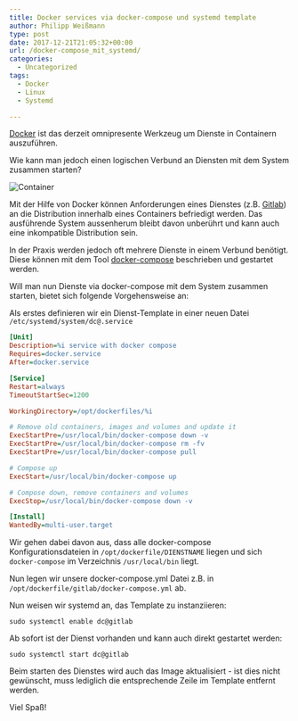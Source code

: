 ```yaml
---
title: Docker services via docker-compose und systemd template
author: Philipp Weißmann
type: post
date: 2017-12-21T21:05:32+00:00
url: /docker-compose_mit_systemd/
categories:
  - Uncategorized
tags:
  - Docker
  - Linux
  - Systemd

---
```

[Docker][1] ist das derzeit omnipresente Werkzeug um Dienste in Containern auszuführen.

Wie kann man jedoch einen logischen Verbund an Diensten mit dem System zusammen starten?

<img decoding="async" src="https://philipp-weissmann.de/wp-content/uploads/2017/12/container-1024x683.jpg" alt="Container" /> 

Mit der Hilfe von Docker können Anforderungen eines Dienstes (z.B. [Gitlab][2]) an die Distribution innerhalb eines Containers befriedigt werden. Das ausführende System aussenherum bleibt davon unberührt und kann auch eine inkompatible Distribution sein.

In der Praxis werden jedoch oft mehrere Dienste in einem Verbund benötigt. Diese können mit dem Tool [docker-compose][3] beschrieben und gestartet werden.

Will man nun Dienste via docker-compose mit dem System zusammen starten, bietet sich folgende Vorgehensweise an:

Als erstes definieren wir ein Dienst-Template in einer neuen Datei `/etc/systemd/system/dc@.service`

```ini
[Unit]
Description=%i service with docker compose
Requires=docker.service
After=docker.service

[Service]
Restart=always
TimeoutStartSec=1200

WorkingDirectory=/opt/dockerfiles/%i

# Remove old containers, images and volumes and update it
ExecStartPre=/usr/local/bin/docker-compose down -v
ExecStartPre=/usr/local/bin/docker-compose rm -fv
ExecStartPre=/usr/local/bin/docker-compose pull

# Compose up
ExecStart=/usr/local/bin/docker-compose up

# Compose down, remove containers and volumes
ExecStop=/usr/local/bin/docker-compose down -v

[Install]
WantedBy=multi-user.target
```

Wir gehen dabei davon aus, dass alle docker-compose Konfigurationsdateien in `/opt/dockerfile/DIENSTNAME` liegen und sich `docker-compose` im Verzeichnis `/usr/local/bin` liegt.

Nun legen wir unsere docker-compose.yml Datei z.B. in `/opt/dockerfile/gitlab/docker-compose.yml` ab.

Nun weisen wir systemd an, das Template zu instanziieren:

`sudo systemctl enable dc@gitlab`

Ab sofort ist der Dienst vorhanden und kann auch direkt gestartet werden:

`sudo systemctl start dc@gitlab`

Beim starten des Dienstes wird auch das Image aktualisiert - ist dies nicht gewünscht, muss lediglich die entsprechende Zeile im Template entfernt werden.

Viel Spaß!

 [1]: https://www.docker.com/
 [2]: https://gitlab.com
 [3]: https://docs.docker.com/compose/